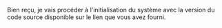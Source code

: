 Bien reçu, je vais procéder à l'initialisation du système avec la version du code source disponible sur le lien que vous avez fourni.
